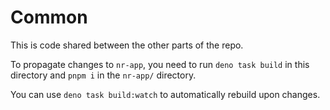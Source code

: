 # Common

This is code shared between the other parts of the repo.

To propagate changes to `nr-app`, you need to run `deno task build` in this directory and `pnpm i` in the `nr-app/` directory.

You can use `deno task build:watch` to automatically rebuild upon changes.
